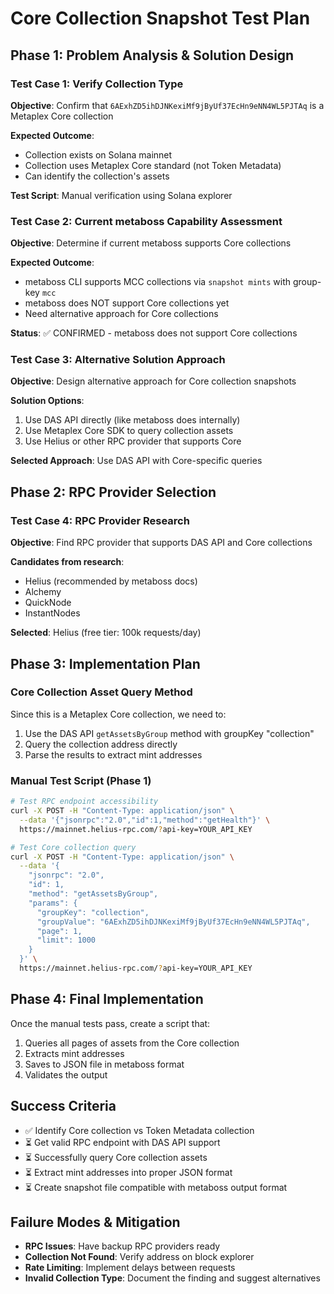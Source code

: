 # Core Collection Snapshot Test Plan

## Phase 1: Problem Analysis & Solution Design

### Test Case 1: Verify Collection Type
**Objective**: Confirm that `6AExhZD5ihDJNKexiMf9jByUf37EcHn9eNN4WL5PJTAq` is a Metaplex Core collection

**Expected Outcome**: 
- Collection exists on Solana mainnet
- Collection uses Metaplex Core standard (not Token Metadata)
- Can identify the collection's assets

**Test Script**: Manual verification using Solana explorer

### Test Case 2: Current metaboss Capability Assessment 
**Objective**: Determine if current metaboss supports Core collections

**Expected Outcome**:
- metaboss CLI supports MCC collections via `snapshot mints` with group-key `mcc`
- metaboss does NOT support Core collections yet
- Need alternative approach for Core collections

**Status**: ✅ CONFIRMED - metaboss does not support Core collections

### Test Case 3: Alternative Solution Approach
**Objective**: Design alternative approach for Core collection snapshots

**Solution Options**:
1. Use DAS API directly (like metaboss does internally)
2. Use Metaplex Core SDK to query collection assets
3. Use Helius or other RPC provider that supports Core

**Selected Approach**: Use DAS API with Core-specific queries

## Phase 2: RPC Provider Selection

### Test Case 4: RPC Provider Research
**Objective**: Find RPC provider that supports DAS API and Core collections

**Candidates from research**:
- Helius (recommended by metaboss docs)
- Alchemy
- QuickNode  
- InstantNodes

**Selected**: Helius (free tier: 100k requests/day)

## Phase 3: Implementation Plan

### Core Collection Asset Query Method
Since this is a Metaplex Core collection, we need to:
1. Use the DAS API `getAssetsByGroup` method with groupKey "collection"
2. Query the collection address directly
3. Parse the results to extract mint addresses

### Manual Test Script (Phase 1)
```bash
# Test RPC endpoint accessibility
curl -X POST -H "Content-Type: application/json" \
  --data '{"jsonrpc":"2.0","id":1,"method":"getHealth"}' \
  https://mainnet.helius-rpc.com/?api-key=YOUR_API_KEY

# Test Core collection query  
curl -X POST -H "Content-Type: application/json" \
  --data '{
    "jsonrpc": "2.0",
    "id": 1,
    "method": "getAssetsByGroup",
    "params": {
      "groupKey": "collection",
      "groupValue": "6AExhZD5ihDJNKexiMf9jByUf37EcHn9eNN4WL5PJTAq",
      "page": 1,
      "limit": 1000
    }
  }' \
  https://mainnet.helius-rpc.com/?api-key=YOUR_API_KEY
```

## Phase 4: Final Implementation

Once the manual tests pass, create a script that:
1. Queries all pages of assets from the Core collection
2. Extracts mint addresses 
3. Saves to JSON file in metaboss format
4. Validates the output

## Success Criteria
- ✅ Identify Core collection vs Token Metadata collection
- ⏳ Get valid RPC endpoint with DAS API support  
- ⏳ Successfully query Core collection assets
- ⏳ Extract mint addresses into proper JSON format
- ⏳ Create snapshot file compatible with metaboss output format

## Failure Modes & Mitigation
- **RPC Issues**: Have backup RPC providers ready
- **Collection Not Found**: Verify address on block explorer
- **Rate Limiting**: Implement delays between requests
- **Invalid Collection Type**: Document the finding and suggest alternatives 
